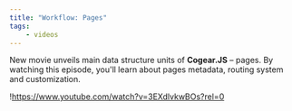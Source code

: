 ```yaml
---
title: "Workflow: Pages"
tags:
	- videos
---
```


New movie unveils main data structure units of **Cogear.JS** – pages. By watching this episode, you'll learn about pages metadata, routing system and customization.

!https://www.youtube.com/watch?v=3EXdlvkwBOs?rel=0